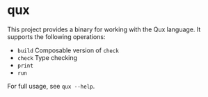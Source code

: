 # qux

This project provides a binary for working with the Qux language.
It supports the following operations:
* `build`   Composable version of `check`
* `check`   Type checking
* `print`
* `run`

For full usage, see `qux --help`.


